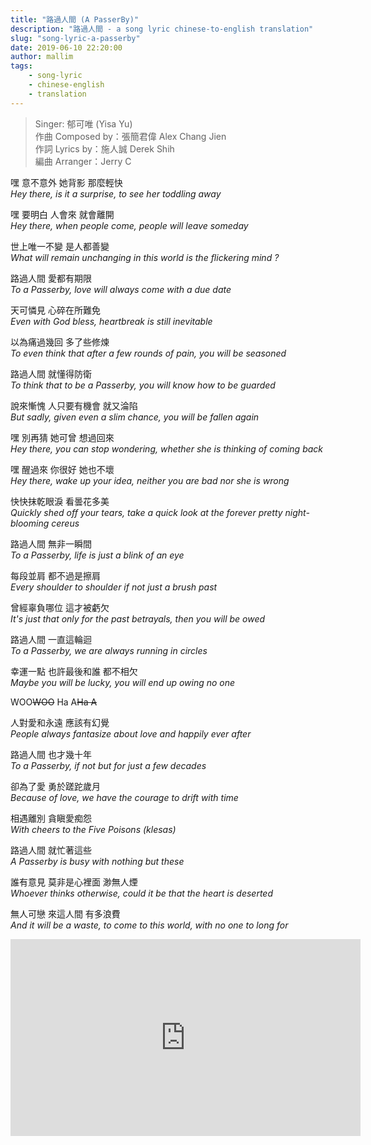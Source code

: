 ```yaml
---
title: "路過人間 (A PasserBy)"
description: "路過人間 - a song lyric chinese-to-english translation"
slug: "song-lyric-a-passerby"
date: 2019-06-10 22:20:00
author: mallim
tags:
    - song-lyric
    - chinese-english
    - translation
---
```


> Singer: 郁可唯 (Yisa Yu) <br/> 作曲 Composed by：張簡君偉 Alex Chang Jien <br/> 作詞 Lyrics by：施人誠 Derek Shih <br/> 編曲 Arranger：Jerry C

嘿 意不意外 她背影 那麼輕快 <br/> _Hey there, is it a surprise, to see her toddling away_

嘿 要明白 人會來 就會離開 <br/> _Hey there, when people come, people will leave someday_

世上唯一不變 是人都善變 <br/> _What will remain unchanging in this world is the flickering mind ?_

路過人間 愛都有期限 <br/> _To a Passerby, love will always come with a due date_

天可憐見 心碎在所難免 <br/> _Even with God bless, heartbreak is still inevitable_

以為痛過幾回 多了些修煉 <br/> _To even think that after a few rounds of pain, you will be seasoned_

路過人間 就懂得防衛 <br/> _To think that to be a Passerby, you will know how to be guarded_

說來慚愧 人只要有機會 就又淪陷 <br/> _But sadly, given even a slim chance, you will be fallen again_

嘿 別再猜 她可曾 想過回來 <br/> _Hey there, you can stop wondering, whether she is thinking of coming back_

嘿 醒過來 你很好 她也不壞 <br/> _Hey there, wake up your idea, neither you are bad nor she is wrong_

快快抹乾眼淚 看曇花多美 <br/> _Quickly shed off your tears, take a quick look at the forever pretty night-blooming cereus_

路過人間 無非一瞬間 <br/> _To a Passerby, life is just a blink of an eye_

每段並肩 都不過是擦肩 <br/> _Every shoulder to shoulder if not just a brush past_

曾經辜負哪位 這才被虧欠 <br/> _It's just that only for the past betrayals, then you will be owed_

路過人間 一直這輪迴 <br/> _To a Passerby, we are always running in circles_

幸運一點 也許最後和誰 都不相欠 <br/> _Maybe you will be lucky, you will end up owing no one_

WOO~~WOO~~ Ha A~~Ha A~~ <br/>

人對愛和永遠 應該有幻覺 <br/> _People always fantasize about love and happily ever after_

路過人間 也才幾十年 <br/> _To a Passerby, if not but for just a few decades_

卻為了愛 勇於蹉跎歲月 <br/> _Because of love, we have the courage to drift with time_

相遇離別 貪瞋愛痴怨 <br/> _With cheers to the Five Poisons (klesas)_

路過人間 就忙著這些 <br/> _A Passerby is busy with nothing but these_

誰有意見 莫非是心裡面 渺無人煙 <br/> _Whoever thinks otherwise, could it be that the heart is deserted_

無人可戀 來這人間 有多浪費 <br/> _And it will be a waste, to come to this world, with no one to long for_

<iframe width="560" height="315" src="https://www.youtube.com/embed/FMl7GEaYwAE" frameborder="0" allow="accelerometer; autoplay; encrypted-media; gyroscope; picture-in-picture" allowfullscreen></iframe>